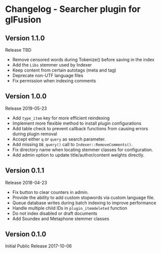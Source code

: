# Changelog - Searcher plugin for glFusion

## Version 1.1.0
Release TBD
- Remove censored words during Tokenize() before saving in the index
- Add the `Libs` stemmer used by Indexer
- Keep content from certain autotags (meta and tag)
- Deprecate non-UTF language files
- Fix permission when indexing comments

## Version 1.0.0
Release 2019-05-23
- Add `type_item` key for more efficient reindexing
- Implement more flexible method to install plugin configurations
- Add table check to prevent callback functions from causing errors during plugin removal
- Accept either `q` or `query` as search parameter.
- Add missing `DB_query()` call to `Indexer::RemoveComments()`.
- Fix directory name when locating stemmer classes for configuration.
- Add admin option to update title/author/content weights directly.

## Version 0.1.1
Release 2018-04-23
- Fix button to clear counters in admin.
- Provide the ability to add custom stopwords via custom language file.
- Queue database writes during batch indexing to improve performance
- Handle multiple child IDs in `plugin_itemdeleted` function
- Do not index disabled or draft documents
- Add Soundex and Metaphone stemmer classes

## Version 0.1.0
Initial Public Release 2017-10-06
